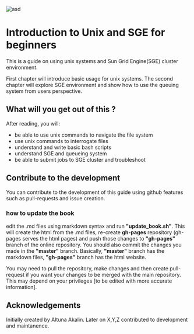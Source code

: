 ![asd](http://bioinformatics.mdc-berlin.de/img/GroupLogo.png)






# Introduction to Unix and SGE for beginners



This is a guide on using unix systems and Sun Grid Engine(SGE) cluster environment.

First chapter will introduce basic usage for unix systems. The second chapter will explore SGE environment and show how to use the queuing system from users perspective.

##  What will you get out of this ?

After reading, you will:

* be able to use unix commands to navigate the file system
* use unix commands to interrogate files
* understand and write basic bash scripts
* understand SGE and queueing system
* be able to submit jobs to SGE cluster and troubleshoot

## Contribute to the development

You can contribute to the development of this guide using github features such as pull-requests and issue creation.

### how to update the book
edit the .md files using markdown syntax and run **"update_book.sh"**. This will create the html from the .md files, re-create **gh-pages** repository (gh-pages serves the html pages) and push those changes to **"gh-pages"** branch of the online repository. You should also commit the changes you made in the **"master"** branch. Basically, **"master"** branch has the markdown files, **"gh-pages"** branch has the html website.

You may need to pull the repository, make changes and then create pull-request if you want your changes to be merged with the main repository. This may depend on your privileges [to be edited with more accurate information].


## Acknowledgements
Initially created by Altuna Akalin. Later on X,Y,Z contributed to development and maintanence.

